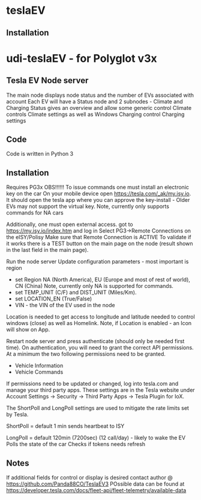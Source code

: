 # teslaEV

## Installation

# udi-teslaEV  -  for Polyglot v3x 
## Tesla EV Node server
The main node displays node status and the number of EVs associated with account
Each EV will have a Status node and 2 subnodes - Climate and Charging
Status gives an overview and allow some generic control
Climate controls Climate settings as well as Windows
Charging control Charging settings 

## Code
Code is written in Python 3 


## Installation
Requires PG3x
OBS!!!!!! 
To issue commands one must install an electronic key on the car
On your mobile device open  https://tesla.com/_ak/my.isy.io. It should open the tesla app where you can approve the key-install - Older EVs may not support the virtual key.
Note, currently only supports commands for NA cars

Additionally, one must open external access.
got to https://my.isy.io/index.htm and log in 
Select PG3->Remote Connections on the eISY/Polisy
Make sure that Remote Connection is ACTIVE
To validate if it works there is a TEST button on the main page on the node (result shown in the last field in the main page).

Run the node server 
Update configuration parameters - most important is region
- set Region NA (North America), EU (Europe and most of rest of world), CN (China)
Note, currently only NA is supported for commands.
- set TEMP_UNIT (C/F) and DIST_UNIT (Miles/Km).
- set LOCATION_EN (True/False)
- VIN - the VIN of the EV used in the node

Location is needed to get access to longitude and latitude needed to control windows (close) as well as Homelink. 
Note, if Location is enabled - an Icon will show on App.

Restart node server and press authenticate (should only be needed first time).
On authentication, you will need to grant the correct API permissions.  At a minimum the two following permissions need to be granted.
- Vehicle Information
- Vehicle Commands

If permissions need to be updated or changed, log into tesla.com and manage your third party apps.  These settings are in the Tesla website under Account Settings -> Security -> Third Party Apps -> Tesla Plugin for IoX.

The ShortPoll and LongPoll settings are used to mitigate the rate limits set by Tesla.

ShortPoll = default 1 min
    sends heartbeat to ISY

LongPoll = default 120min (7200sec) (12 call/day) - likely to wake the EV
    Polls the state of the car 
    Checks if tokens needs refresh


## Notes 
If additional fields for control or display is desired contact author @ https://github.com/Panda88CO/TeslaEV3
POssible data can be found at https://developer.tesla.com/docs/fleet-api/fleet-telemetry/available-data



